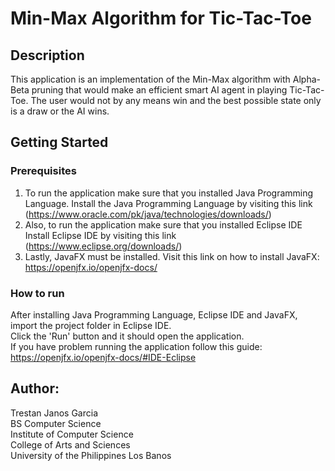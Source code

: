 # Min-Max Algorithm for Tic-Tac-Toe

## Description
This application is an implementation of the Min-Max algorithm with Alpha-Beta pruning that would make
an efficient smart AI agent in playing Tic-Tac-Toe. The user would not by any means win and the best
possible state only is a draw or the AI wins.

## Getting Started

### Prerequisites
1. To run the application make sure that you installed Java Programming Language.
Install the Java Programming Language by visiting this link (https://www.oracle.com/pk/java/technologies/downloads/)
2. Also, to run the application make sure that you installed Eclipse IDE
Install Eclipse IDE by visiting this link (https://www.eclipse.org/downloads/)
3. Lastly, JavaFX must be installed. Visit this link on how to install JavaFX: https://openjfx.io/openjfx-docs/

### How to run
After installing Java Programming Language, Eclipse IDE and JavaFX, import the project folder in Eclipse IDE.\
Click the 'Run' button and it should open the application.\
If you have problem running the application follow this guide: https://openjfx.io/openjfx-docs/#IDE-Eclipse


## Author:
Trestan Janos Garcia\
BS Computer Science\
Institute of Computer Science\
College of Arts and Sciences\
University of the Philippines Los Banos